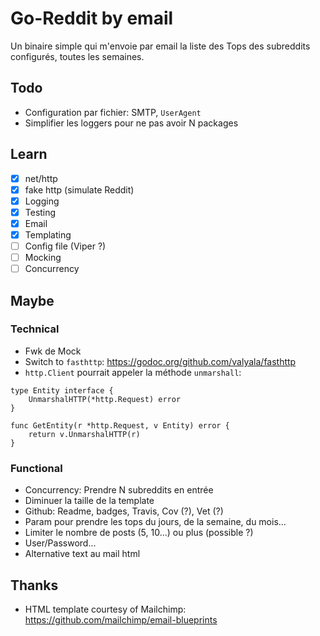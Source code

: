 # Go-Reddit by email

Un binaire simple qui m'envoie par email la liste des Tops des subreddits configurés, toutes les semaines.

## Todo

* Configuration par fichier: SMTP, `UserAgent`
* Simplifier les loggers pour ne pas avoir N packages

## Learn

* [x] net/http
* [x] fake http (simulate Reddit)
* [x] Logging
* [x] Testing
* [x] Email
* [x] Templating
* [ ] Config file (Viper ?)
* [ ] Mocking
* [ ] Concurrency

## Maybe

### Technical

* Fwk de Mock
* Switch to `fasthttp`: https://godoc.org/github.com/valyala/fasthttp
* `http.Client` pourrait appeler la méthode `unmarshall`:

```
type Entity interface {
    UnmarshalHTTP(*http.Request) error
}

func GetEntity(r *http.Request, v Entity) error {
    return v.UnmarshalHTTP(r)
}
```

### Functional

* Concurrency: Prendre N subreddits en entrée
* Diminuer la taille de la template
* Github: Readme, badges, Travis, Cov (?), Vet (?)
* Param pour prendre les tops du jours, de la semaine, du mois...
* Limiter le nombre de posts (5, 10...) ou plus (possible ?)
* User/Password...
* Alternative text au mail html


## Thanks

* HTML template courtesy of Mailchimp: https://github.com/mailchimp/email-blueprints